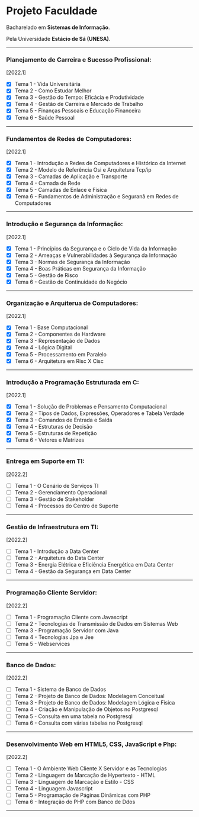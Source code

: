 # Projeto Faculdade

Bacharelado em **Sistemas de Informação**.

Pela Universidade **Estácio de Sá (UNESA)**.

---

### Planejamento de Carreira e Sucesso Profissional:

[2022.1]

- [x] Tema 1 - Vida Universitária
- [x] Tema 2 - Como Estudar Melhor
- [x] Tema 3 - Gestão do Tempo: Eficácia e Produtividade
- [x] Tema 4 - Gestão de Carreira e Mercado de Trabalho
- [x] Tema 5 - Finanças Pessoais e Educação Financeira
- [x] Tema 6 - Saúde Pessoal

---

### Fundamentos de Redes de Computadores:

[2022.1]

- [x] Tema 1 - Introdução a Redes de Computadores e Histórico da Internet
- [x] Tema 2 - Modelo de Referência Osi e Arquitetura Tcp/ip
- [x] Tema 3 - Camadas de Aplicação e Transporte
- [x] Tema 4 - Camada de Rede
- [x] Tema 5 - Camadas de Enlace e Fisica
- [x] Tema 6 - Fundamentos de Administração e Seguranã em Redes de Computadores

---

### Introdução e Segurança da Informação:

[2022.1]

- [x] Tema 1 - Princípios da Segurança e o Ciclo de Vida da Informação
- [x] Tema 2 - Ameaças e Vulnerabilidades à Segurança da Informação
- [x] Tema 3 - Normas de Segurança da Informação
- [x] Tema 4 - Boas Práticas em Segurança da Informação
- [x] Tema 5 - Gestão de Risco
- [x] Tema 6 - Gestão de Continuidade do Negócio

---

### Organização e Arquiterua de Computadores:

[2022.1]

- [x] Tema 1 - Base Computacional
- [x] Tema 2 - Componentes de Hardware
- [x] Tema 3 - Representação de Dados
- [x] Tema 4 - Lógica Digital
- [x] Tema 5 - Processamento em Paralelo
- [x] Tema 6 - Arquitetura em Risc X Cisc

---

### Introdução a Programação Estruturada em C:

[2022.1]

- [x] Tema 1 - Solução de Problemas e Pensamento Computacional
- [x] Tema 2 - Tipos de Dados, Expressões, Operadores e Tabela Verdade
- [x] Tema 3 - Comandos de Entrada e Saída
- [x] Tema 4 - Estruturas de Decisão
- [x] Tema 5 - Estruturas de Repetição
- [x] Tema 6 - Vetores e Matrizes

---

### Entrega em Suporte em TI:

[2022.2]

- [ ] Tema 1 - O Cenário de Serviços TI
- [ ] Tema 2 - Gerenciamento Operacional
- [ ] Tema 3 - Gestão de Stakeholder
- [ ] Tema 4 - Processos do Centro de Suporte

---

### Gestão de Infraestrutura em TI:

[2022.2]

- [ ] Tema 1 - Introdução a Data Center
- [ ] Tema 2 - Arquitetura do Data Center
- [ ] Tema 3 - Energia Elétrica e Eficiência Energética em Data Center
- [ ] Tema 4 - Gestão da Segurança em Data Center

---

### Programação Cliente Servidor:

[2022.2]

- [ ] Tema 1 - Programação Cliente com Javascript
- [ ] Tema 2 - Tecnologias de Transmissão de Dados em Sistemas Web
- [ ] Tema 3 - Programação Servidor com Java
- [ ] Tema 4 - Tecnologias Jpa e Jee
- [ ] Tema 5 - Webservices

---

### Banco de Dados:

[2022.2]

- [ ] Tema 1 - Sistema de Banco de Dados
- [ ] Tema 2 - Projeto de Banco de Dados: Modelagem Conceitual
- [ ] Tema 3 - Projeto de Banco de Dados: Modelagem Lógica e Fisica
- [ ] Tema 4 - Criação e Manipulação de Objetos no Postgresql
- [ ] Tema 5 - Consulta em uma tabela no Postgresql
- [ ] Tema 6 - Consulta com várias tabelas no Postgresql

---

### Desenvolvimento Web em HTML5, CSS, JavaScript e Php:

[2022.2]

- [ ] Tema 1 - O Ambiente Web Cliente X Servidor e as Tecnologias
- [ ] Tema 2 - Linguagem de Marcação de Hypertexto - HTML
- [ ] Tema 3 - Linguagem de Marcação e Estilo - CSS
- [ ] Tema 4 - Linguagem Javascript
- [ ] Tema 5 - Programação de Páginas Dinâmicas com PHP
- [ ] Tema 6 - Integração do PHP com Banco de Ddos

---